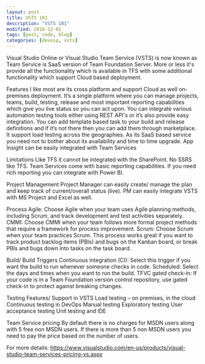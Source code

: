 ```yaml
---
layout: post
title: VSTS 101
description: "VSTS 101"
modified: 2016-12-01
tags: [post, code, blog]
categories: [devosp, vsts]
---
```



Visual Studio Online or Visual Studio Team Service (VSTS) is now known as Team Service is SaaS version of Team Foundation Server. More or less it's provide all the functionality which is available in TFS with some additional functionality which support Cloud based deployment.

Features I like most are
    its cross platform and support Cloud as well on-premises deployment.
    It’s a single platform where you can manage projects, teams, build, testing, release and most important reporting capabilities which give you live status so you can act upon.
    You can integrate various automation testing tools either using REST API's or it’s also provide easy integration.
    You can add template based task to your build and release definitions and if it’s not there then you can add them through marketplace.
    It support load testing across the geographies.
    As its SaaS based service you need not to bother about its availability and time to time upgrade.
    App Insight can be easily integrated with Team Services

Limitations
    Like TFS it cannot be integrated with the SharePoint.
    No SSRS like TFS. Team Services come with basic reporting capabilities. If you need rich reporting you can integrate with Power BI.

Project Management
    Project Manager can easily create/ manage the plan and keep track of current/overall status (live).
    PM can easily integrate VSTS with MS Project and Excel as well.

Process
    Agile: Choose Agile when your team uses Agile planning methods, including Scrum, and track development and test activities separately.
    CMMI: Choose CMMI when your team follows more formal project methods that require a framework for process improvement.
    Scrum: Choose Scrum when your team practices Scrum. This process works great if you want to track product backlog items (PBIs) and bugs on the Kanban board, or break PBIs and bugs down into tasks on the task board.

Build/ Build Triggers
    Continuous integration (CI): Select this trigger if you want the build to run whenever someone checks in code. 
    Scheduled: Select the days and times when you want to run the build.
    TFVC gated check-in: If your code is in a Team Foundation version control repository, use gated check-in to protect against breaking changes.

Testing Features/ Support in VSTS
    Load testing – on premises, in the cloud
    Continuous testing in DevOps
    Manual testing
    Exploratory testing
    User acceptance testing
    Unit testing and IDE

Team Service pricing
    By default there is no charges for MSDN users along with 5 free non MSDN users. If there is more than 5 non MSDN users you need to pay the price based on the number of users.

For more details: https://www.visualstudio.com/en-us/products/visual-studio-team-services-pricing-vs.aspx